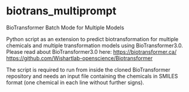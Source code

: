 # biotrans_multiprompt
BioTransformer Batch Mode for Multiple Models

Python script as an extension to predict biotransformation for multiple chemicals and multiple transformation models using BioTransformer3.0.
Please read about BioTransformer3.0 here: https://biotransformer.ca/ 
                                          https://github.com/Wishartlab-openscience/Biotransformer

The script is required to run from inside the cloned BioTransformer repository and needs an input file containing the chemicals in SMILES format (one chemical in each line without further signs).

